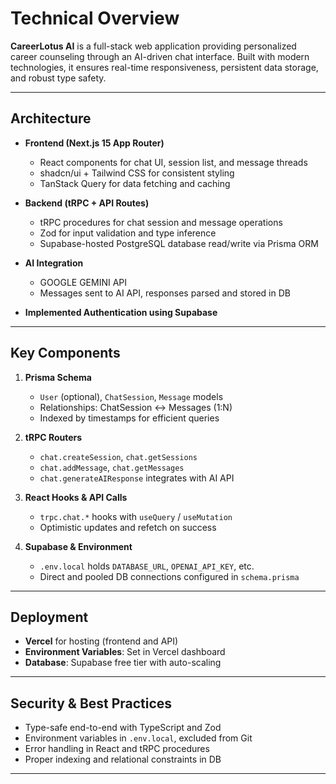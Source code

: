 # Technical Overview

**CareerLotus AI** is a full-stack web application providing personalized career counseling through an AI-driven chat interface. Built with modern technologies, it ensures real-time responsiveness, persistent data storage, and robust type safety.

---

## Architecture

- **Frontend (Next.js 15 App Router)**
  - React components for chat UI, session list, and message threads
  - shadcn/ui + Tailwind CSS for consistent styling
  - TanStack Query for data fetching and caching

- **Backend (tRPC + API Routes)**
  - tRPC procedures for chat session and message operations
  - Zod for input validation and type inference
  - Supabase-hosted PostgreSQL database read/write via Prisma ORM

- **AI Integration**
  - GOOGLE GEMINI API
  - Messages sent to AI API, responses parsed and stored in DB

- **Implemented Authentication using Supabase**

---

## Key Components

1. **Prisma Schema**
   - `User` (optional), `ChatSession`, `Message` models
   - Relationships: ChatSession ↔ Messages (1:N)
   - Indexed by timestamps for efficient queries

2. **tRPC Routers**
   - `chat.createSession`, `chat.getSessions`
   - `chat.addMessage`, `chat.getMessages`
   - `chat.generateAIResponse` integrates with AI API

3. **React Hooks & API Calls**
   - `trpc.chat.*` hooks with `useQuery` / `useMutation`
   - Optimistic updates and refetch on success

4. **Supabase & Environment**
   - `.env.local` holds `DATABASE_URL`, `OPENAI_API_KEY`, etc.
   - Direct and pooled DB connections configured in `schema.prisma`

---

## Deployment

- **Vercel** for hosting (frontend and API)
- **Environment Variables**: Set in Vercel dashboard
- **Database**: Supabase free tier with auto-scaling

---

## Security & Best Practices

- Type-safe end-to-end with TypeScript and Zod
- Environment variables in `.env.local`, excluded from Git
- Error handling in React and tRPC procedures
- Proper indexing and relational constraints in DB

---
